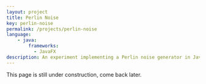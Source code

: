 ```yaml
---
layout: project
title: Perlin Noise
key: perlin-noise
permalink: /projects/perlin-noise
language: 
    - java:
        frameworks:
          - JavaFX
description: An experiment implementing a Perlin noise generator in Java.
---
```

This page is still under construction, come back later.